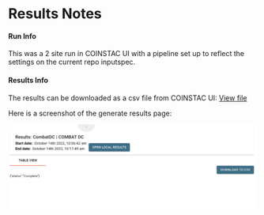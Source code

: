 # Results Notes

#### Run Info

This was a 2 site run in COINSTAC UI with a pipeline set up to reflect the settings on the current repo inputspec. 

#### Results Info

The results can be downloaded as a csv file from COINSTAC UI: [View file](https://github.com/trendscenter/coinstac-combat/tree/ridge-combat/test/results/results.csv)

Here is a screenshot of the generate results page: 

![Results View](https://raw.githubusercontent.com/trendscenter/coinstac-combat/ridge-combat/test/results/results.png?token=GHSAT0AAAAAABXRZMBUG5VCG5X7URPQXTFQY2RW4CQ "Results View")